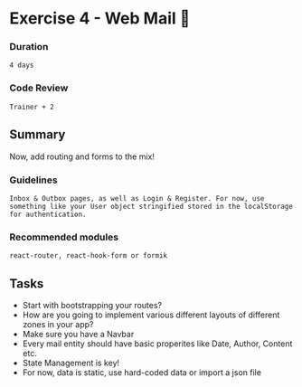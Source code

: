 # Exercise 4 - Web Mail :e-mail:

### Duration
`4 days`

### Code Review
`Trainer + 2`

## Summary
Now, add routing and forms to the mix!

### Guidelines
`Inbox & Outbox pages, as well as Login & Register. For now, use something like your User object stringified stored in the localStorage for authentication.`

### Recommended modules
`react-router, react-hook-form or formik`

## Tasks
* Start with bootstrapping your routes?
* How are you going to implement various different layouts of different zones in your app?
* Make sure you have a Navbar
* Every mail entity should have basic properites like Date, Author, Content etc.
* State Management is key!
* For now, data is static, use hard-coded data or import a json file

